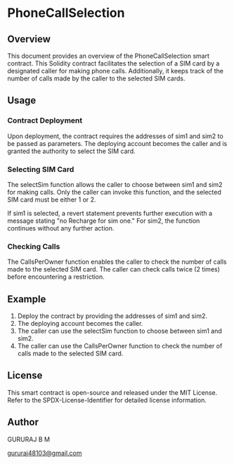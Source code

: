 # PhoneCallSelection 

## Overview

This document provides an overview of the PhoneCallSelection smart contract. This Solidity contract facilitates the selection of a SIM card by a designated caller for making phone calls. Additionally, it keeps track of the number of calls made by the caller to the selected SIM cards.

## Usage

### Contract Deployment

Upon deployment, the contract requires the addresses of sim1 and sim2 to be passed as parameters. The deploying account becomes the caller and is granted the authority to select the SIM card.

### Selecting SIM Card

The selectSim function allows the caller to choose between sim1 and sim2 for making calls. Only the caller can invoke this function, and the selected SIM card must be either 1 or 2.

If sim1 is selected, a revert statement prevents further execution with a message stating "no Recharge for sim one." For sim2, the function continues without any further action.

### Checking Calls

The CallsPerOwner function enables the caller to check the number of calls made to the selected SIM card. The caller can check calls twice (2 times) before encountering a restriction.

## Example

1. Deploy the contract by providing the addresses of sim1 and sim2.
2. The deploying account becomes the caller.
3. The caller can use the selectSim function to choose between sim1 and sim2.
4. The caller can use the CallsPerOwner function to check the number of calls made to the selected SIM card.


## License

This smart contract is open-source and released under the MIT License. Refer to the SPDX-License-Identifier for detailed license information.

## Author 
GURURAJ B M

gururaj48103@gmail.com
